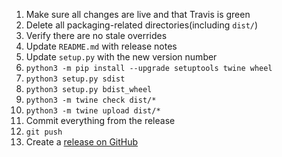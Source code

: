 1. Make sure all changes are live and that Travis is green
1. Delete all packaging-related directories(including `dist/`)
1. Verify there are no stale overrides
1. Update `README.md` with release notes
1. Update `setup.py` with the new version number
1. `python3 -m pip install --upgrade setuptools twine wheel`
1. `python3 setup.py sdist`
1. `python3 setup.py bdist_wheel`
1. `python3 -m twine check dist/*`
1. `python3 -m twine upload dist/*`
1. Commit everything from the release
1. `git push`
1. Create a [release on GitHub](https://github.com/brettcannon/caniusepython3/releases)
